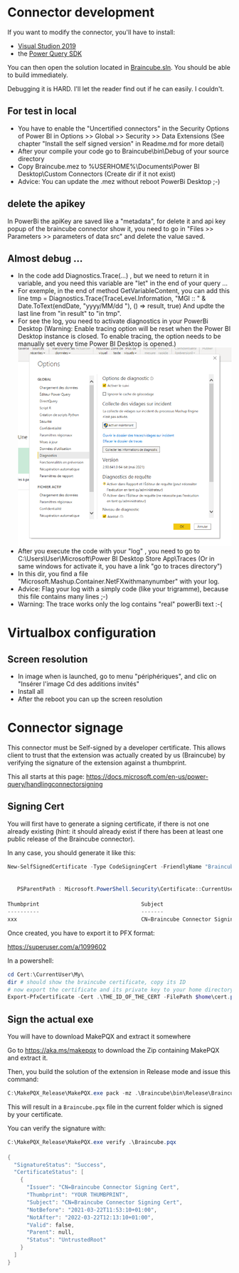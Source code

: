 
# Connector development

If you want to modify the connector, you'll have to install:
- [Visual Studion 2019](https://visualstudio.microsoft.com/fr/downloads/)
- the [Power Query SDK](https://docs.microsoft.com/en-us/power-query/installingsdk)

You can then open the solution located in [Braincube.sln](Braincube.sln). You should be able to build immediately.

Debugging it is HARD. I'll let the reader find out if he can easily. I couldn't.

## For test in local
 - You have to enable the "Uncertified connectors" in the Security Options of Power BI in Options >> Global >> Security >> Data Extensions (See chapter "Install the self signed version" in Readme.md for more detail)
 - After your compile your code go to Braincube\bin\Debug of your source directory
 - Copy Braincube.mez to %USERHOME%\Documents\Power BI Desktop\Custom Connectors (Create dir if it not exist)
 - Advice: You can update the .mez without reboot PowerBi Desktop ;-)

## delete the apikey
In PowerBi the apiKey are saved like a "metadata", for delete it and api key popup of the braincube connector show it, you need to go in "Files >> Parameters >> parameters of data src"
and delete the value saved.

## Almost debug ...
 - In the code add Diagnostics.Trace(...) , but we need to return it in variable, and you need this variable are "let" in the end of your query ...
 - For exemple, in the end of method GetVariableContent, you can add this line tmp = Diagnostics.Trace(TraceLevel.Information, "MGI :: " & Date.ToText(endDate, "yyyy/MM/dd "), () => result, true)
And updte the last line from "in result" to "in tmp".
 - For see the log, you need to activate diagnostics in your PowerBi Desktop (Warning: Enable tracing option will be reset when the Power BI Desktop instance is closed. To enable tracing, the option needs to be manually set every time Power BI Desktop is opened.)
   ![alt text](img/enable-tracing-powerbi.png)
 - After you execute the code with your "log" , you need to go to C:\Users\User\Microsoft\Power BI Desktop Store App\Traces (Or in same windows for activate it, you have a link "go to traces directory")
 - In this dir, you find a file "Microsoft.Mashup.Container.NetFXwithmanynumber" with your log.
 - Advice: Flag your log with a simply code (like your trigramme), because this file contains many lines ;-)
 - Warning: The trace works only the log contains "real" powerBi text :-(

# Virtualbox configuration
## Screen resolution
 - In image when is launched, go to menu "périphériques", and clic on "Insérer l'image Cd des additions invités"
 - Install all
 - After the reboot you can up the screen resolution

# Connector signage

This connector must be Self-signed by a developer certificate. This allows client to trust that the extension was actually created by us (Braincube) by verifying the signature of the extension against a thumbprint.

This all starts at this page: https://docs.microsoft.com/en-us/power-query/handlingconnectorsigning

## Signing Cert 

You will first have to generate a signing certificate, if there is not one already existing (hint: it should already exist if there has been at least one public release of the Braincube connector).

In any case, you should generate it like this:

```powershell
New-SelfSignedCertificate -Type CodeSigningCert -FriendlyName "BraincubeSigning" -CertStoreLocation Cert:\CurrentUser\My -Subject "Braincube Connector Signing Cert"


   PSParentPath : Microsoft.PowerShell.Security\Certificate::CurrentUser\My

Thumbprint                                Subject
----------                                -------
xxx                                       CN=Braincube Connector Signing Cert

```

Once created, you have to export it to PFX format:

https://superuser.com/a/1099602

In a powershell:

```powershell
cd Cert:\CurrentUser\My\
dir # should show the braincube certificate, copy its ID
# now export the certificate and its private key to your home directory:
Export-PfxCertificate -Cert .\THE_ID_OF_THE_CERT -FilePath $home\cert.pfx -Password (ConvertTo-SecureString -String 'A_STRONG_PASSWORD' -AsPlainText -Force)
```


## Sign the actual exe

You will have to download MakePQX and extract it somewhere

Go to https://aka.ms/makepqx to download the Zip containing MakePQX and extract it.

Then, you build the solution of the extension in Release mode and issue this command:

```powershell
C:\MakePQX_Release\MakePQX.exe pack -mz .\Braincube\bin\Release\Braincube.mez -c $home\cert.pfx -p 'THE_PREVIOUS_STRONG_PASSWORD' -t Braincube.pqx
```

This will result in a `Braincube.pqx` file in the current folder which is signed by your certificate.

You can verify the signature with:

```powershell
C:\MakePQX_Release\MakePQX.exe verify .\Braincube.pqx

{
  "SignatureStatus": "Success",
  "CertificateStatus": [
    {
      "Issuer": "CN=Braincube Connector Signing Cert",
      "Thumbprint": "YOUR THUMBPRINT",
      "Subject": "CN=Braincube Connector Signing Cert",
      "NotBefore": "2021-03-22T11:53:10+01:00",
      "NotAfter": "2022-03-22T12:13:10+01:00",
      "Valid": false,
      "Parent": null,
      "Status": "UntrustedRoot"
    }
  ]
}
```
